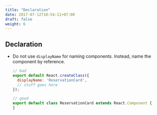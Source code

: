 ```yaml
---
title: "Declaration"
date: 2017-07-12T10:54:11+07:00
draft: false
weight: 6
---
```


## Declaration

  - Do not use `displayName` for naming components. Instead, name the component by reference.

    ```jsx
    // bad
    export default React.createClass({
      displayName: 'ReservationCard',
      // stuff goes here
    });

    // good
    export default class ReservationCard extends React.Component {
    }
    ```
